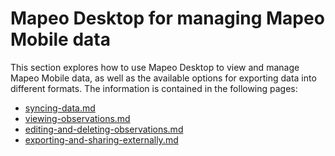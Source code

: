 # Mapeo Desktop for managing Mapeo Mobile data

This section explores how to use Mapeo Desktop to view and manage Mapeo Mobile data, as well as the available options for exporting data into different formats. The information is contained in the following pages:

* [syncing-data.md](syncing-data.md "mention")
* [viewing-observations.md](../../../mapeo-desktop-1/using-mapeo-desktop-to-manage-mapeo-mobile-data/viewing-observations.md "mention")
* [editing-and-deleting-observations.md](../../../mapeo-desktop-1/using-mapeo-desktop-to-manage-mapeo-mobile-data/editing-and-deleting-observations.md "mention")
* [exporting-and-sharing-externally.md](../../../mapeo-desktop-1/using-mapeo-desktop-to-manage-mapeo-mobile-data/exporting-and-sharing-externally.md "mention")
